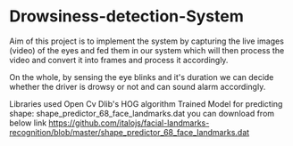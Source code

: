 # Drowsiness-detection-System
Aim of this project is to implement the system by capturing the live images (video) of the eyes and fed them in our system which will then process the video and convert it into frames and process it accordingly.​

On the whole, by sensing the eye blinks and it's duration we can decide whether the driver is drowsy or not and can sound alarm accordingly.

Libraries used
Open Cv
Dlib's HOG algorithm 
Trained Model for predicting shape: shape_predictor_68_face_landmarks.dat
you can download from below link
https://github.com/italojs/facial-landmarks-recognition/blob/master/shape_predictor_68_face_landmarks.dat
